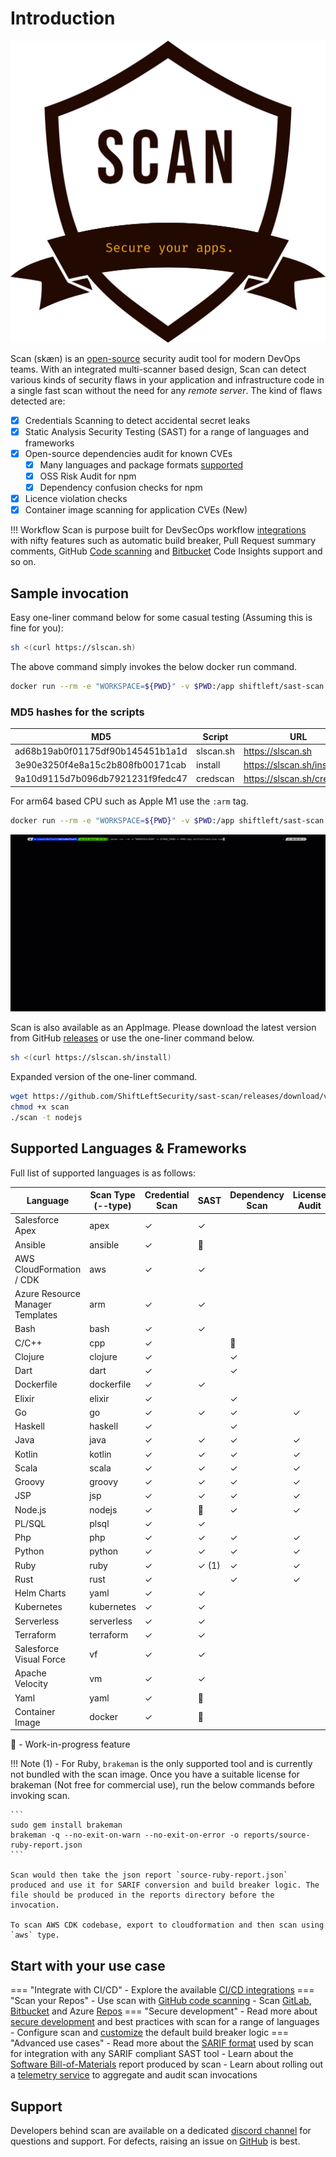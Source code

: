 # Introduction

![scan-logo](images/scan-light.png)

Scan (skæn) is an [open-source](https://github.com/ShiftLeftSecurity/sast-scan) security audit tool for modern DevOps teams. With an integrated multi-scanner based design, Scan can detect various kinds of security flaws in your application and infrastructure code in a single fast scan without the need for any _remote server_. The kind of flaws detected are:

* [x] Credentials Scanning to detect accidental secret leaks
* [x] Static Analysis Security Testing (SAST) for a range of languages and frameworks
* [x] Open-source dependencies audit for known CVEs
    - [x] Many languages and package formats [supported](getting-started/#language-specific-scans)
    - [x] OSS Risk Audit for npm
    - [x] Dependency confusion checks for npm
* [x] Licence violation checks
* [x] Container image scanning for application CVEs (New)

!!! Workflow
    Scan is purpose built for DevSecOps workflow [integrations](integrations) with nifty features such as automatic build breaker, Pull Request summary comments, GitHub [Code scanning](integrations/code-scan.md) and [Bitbucket](integrations/bitbucket.md) Code Insights support and so on.

## Sample invocation

Easy one-liner command below for some casual testing (Assuming this is fine for you):

```bash
sh <(curl https://slscan.sh)
```

The above command simply invokes the below docker run command.

```bash
docker run --rm -e "WORKSPACE=${PWD}" -v $PWD:/app shiftleft/sast-scan scan --build
```

### MD5 hashes for the scripts

| MD5 | Script | URL |
|-----|--------|-----|
| ad68b19ab0f01175df90b145451b1a1d | slscan.sh | https://slscan.sh |
| 3e90e3250f4e8a15c2b808fb00171cab | install | https://slscan.sh/install |
| 9a10d9115d7b096db7921231f9fedc47 | credscan | https://slscan.sh/credscan |

For arm64 based CPU such as Apple M1 use the `:arm` tag.

```bash
docker run --rm -e "WORKSPACE=${PWD}" -v $PWD:/app shiftleft/sast-scan:arm scan --build
```

![Java Scan](getting-started/images/scan-java.gif)

Scan is also available as an AppImage. Please download the latest version from GitHub [releases](https://github.com/ShiftLeftSecurity/sast-scan/releases) or use the one-liner command below.

```bash
sh <(curl https://slscan.sh/install)
```

Expanded version of the one-liner command.

```bash
wget https://github.com/ShiftLeftSecurity/sast-scan/releases/download/v1.9.27/scan
chmod +x scan
./scan -t nodejs
```

## Supported Languages & Frameworks

Full list of supported languages is as follows:

| Language | Scan Type (--type) | Credential Scan | SAST | Dependency Scan | License Audit | Build Breaker |
|----------|-----------|---------------------|------|-----------------|---------------|---------------|
| Salesforce Apex     | apex | ✓ | ✓ | | | ✓ |
| Ansible     | ansible | ✓ | 🚧 | | | |
| AWS CloudFormation / CDK     | aws | ✓ | ✓ | | | ✓ |
| Azure Resource Manager Templates     | arm | ✓ | ✓ | | | ✓ |
| Bash     | bash | ✓ | ✓ | | | ✓ |
| C/C++     | cpp | ✓ | | 🚧 | | ✓ |
| Clojure     | clojure | ✓ | | ✓ | | ✓ |
| Dart     | dart | ✓ | | ✓ | | ✓ |
| Dockerfile | dockerfile | ✓ | ✓ | | | ✓ |
| Elixir     | elixir | ✓ | | ✓ | | ✓ |
| Go     | go | ✓ | ✓ | ✓ | ✓ | ✓ |
| Haskell     | haskell | ✓ | | ✓ | | ✓ |
| Java     | java | ✓ | ✓ | ✓ | ✓ | ✓ |
| Kotlin    | kotlin | ✓ | ✓ | ✓ | ✓ | ✓ |
| Scala    | scala | ✓ | ✓ | ✓ | ✓ | ✓ |
| Groovy    | groovy | ✓ | ✓ | ✓ | ✓ | ✓ |
| JSP     | jsp | ✓ | ✓ | ✓ | ✓ | ✓ |
| Node.js     | nodejs | ✓ | 🚧 | ✓ | ✓ | ✓ |
| PL/SQL     | plsql | ✓ | ✓ | | | ✓ |
| Php     | php | ✓ | ✓ | ✓ | ✓ | ✓ |
| Python     | python | ✓ | ✓ | ✓ | ✓ | ✓ |
| Ruby     | ruby | ✓ | ✓ (1) | ✓ | ✓ | |
| Rust     | rust | ✓ | | ✓ | ✓ | |
| Helm Charts     | yaml | ✓ | ✓ | | | ✓ |
| Kubernetes     | kubernetes | ✓ | ✓ | | | ✓ |
| Serverless     | serverless | ✓ | ✓ | | | ✓ |
| Terraform     | terraform | ✓ | ✓ | | | ✓ |
| Salesforce Visual Force    | vf | ✓ | ✓ | | | ✓ |
| Apache Velocity    | vm | ✓ | ✓ | | | ✓ |
| Yaml     | yaml | ✓ | 🚧 | | | |
| Container Image     | docker | ✓ | 🚧 | | | ✓ |

🚧 - Work-in-progress feature

!!! Note
	(1) - For Ruby, `brakeman` is the only supported tool and is currently not bundled with the scan image. Once you have a suitable license for brakeman (Not free for commercial use), run the below commands before invoking scan.

	```
	sudo gem install brakeman
	brakeman -q --no-exit-on-warn --no-exit-on-error -o reports/source-ruby-report.json
	```

	Scan would then take the json report `source-ruby-report.json` produced and use it for SARIF conversion and build breaker logic. The file should be produced in the reports directory before the invocation.

	To scan AWS CDK codebase, export to cloudformation and then scan using `aws` type.

## Start with your use case

=== "Integrate with CI/CD"
    - Explore the available [CI/CD integrations](integrations/README.md)
=== "Scan your Repos"
    - Use scan with [GitHub code scanning](integrations/code-scan.md)
    - Scan [GitLab](integrations/gitlab.md), [Bitbucket](integrations/bitbucket.md) and Azure [Repos](integrations/azure-devops-pipeline.md)
=== "Secure development"
    - Read more about [secure development](secure-development/README.md) and best practices with scan for a range of languages
    - Configure scan and [customize](integrations/tips.md) the default build breaker logic
=== "Advanced use cases"
    - Read more about the [SARIF format](integrations/sarif.md) used by scan for integration with any SARIF compliant SAST tool
    - Learn about the [Software Bill-of-Materials](integrations/sbom.md) report produced by scan
    - Learn about rolling out a [telemetry service](integrations/telemetry.md) to aggregate and audit scan invocations

## Support

Developers behind scan are available on a dedicated [discord channel](https://discord.gg/DCNxzaeUpd) for questions and support. For defects, raising an issue on [GitHub](https://github.com/ShiftLeftSecurity/sast-scan/issues) is best.

